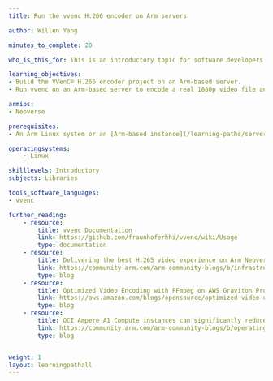 ```yaml
---
title: Run the vvenc H.266 encoder on Arm servers

author: Willen Yang

minutes_to_complete: 20

who_is_this_for: This is an introductory topic for software developers who want to build and run the VVenC® (Fraunhofer Versatile Video Encoder) H.266 project on Arm servers and measure the performance.

learning_objectives:
- Build the VVenC® H.266 encoder project on an Arm-based server.
- Run vvenc on an Arm-based server to encode a real 1080p video file and measure the performance.

armips:
- Neoverse

prerequisites:
- An Arm Linux system or an [Arm-based instance](/learning-paths/servers-and-cloud-computing/csp/) from a cloud service provider. This Learning Path has been tested on an Arm Neoverse N2-based Alibaba cloud ECS instance(g8y), running Ubuntu 22.04.

operatingsystems:
    - Linux

skilllevels: Introductory
subjects: Libraries

tools_software_languages:
- vvenc

further_reading:
    - resource:
        title: vvenc Documentation
        link: https://github.com/fraunhoferhhi/vvenc/wiki/Usage
        type: documentation
    - resource:
        title: Delivering the best H.265 video experience on Arm Neoverse N2 Platform
        link: https://community.arm.com/arm-community-blogs/b/infrastructure-solutions-blog/posts/h265-video-on-neoverse-n2
        type: blog
    - resource:
        title: Optimized Video Encoding with FFmpeg on AWS Graviton Processors
        link: https://aws.amazon.com/blogs/opensource/optimized-video-encoding-with-ffmpeg-on-aws-graviton-processors/
        type: blog
    - resource:
        title: OCI Ampere A1 Compute instances can significantly reduce video encoding costs versus modern CPUs
        link: https://community.arm.com/arm-community-blogs/b/operating-systems-blog/posts/oracle-cloud-infrastructure-arm-based-a1
        type: blog


weight: 1
layout: learningpathall
---
```


